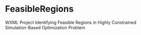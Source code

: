 # FeasibleRegions
WXML Project Identifying Feasible Regions in Highly Constrained Simulation-Based Optimization Problem
